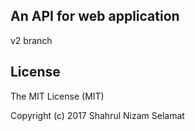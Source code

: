 ## An API for web application

v2 branch

## License

The MIT License (MIT)

Copyright (c) 2017 Shahrul Nizam Selamat
  
